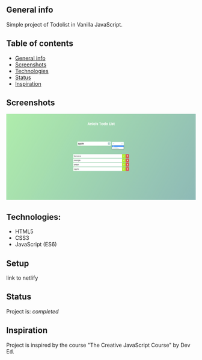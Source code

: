 ## General info

Simple project of Todolist in Vanilla JavaScript.

## Table of contents
* [General info](#general-info)
* [Screenshots](#screenshots)
* [Technologies](#technologies)
* [Status](#status)
* [Inspiration](#inspiration)

## Screenshots
![Example screenshot](./screenshot/screenshot.png)
<!-- ![Example screenshot](./src/assets/images/favnote2.png)
![Example screenshot](./src/assets/images/favnote3.png)
![Example screenshot](./src/assets/images/favnote4.png) -->

## Technologies:
 * HTML5
 * CSS3
 * JavaScript (ES6)

## Setup
link to netlify

## Status
Project is: _completed_

## Inspiration
Project is inspired by the course "The Creative JavaScript Course" by Dev Ed.

